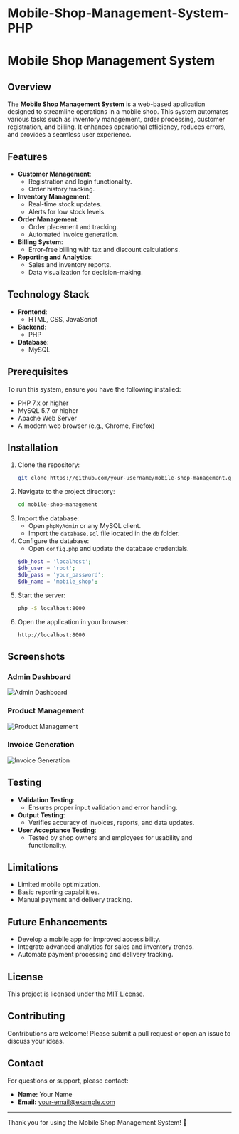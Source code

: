 # Mobile-Shop-Management-System-PHP

# Mobile Shop Management System

## Overview
The **Mobile Shop Management System** is a web-based application designed to streamline operations in a mobile shop. This system automates various tasks such as inventory management, order processing, customer registration, and billing. It enhances operational efficiency, reduces errors, and provides a seamless user experience.

## Features
- **Customer Management**:
  - Registration and login functionality.
  - Order history tracking.
- **Inventory Management**:
  - Real-time stock updates.
  - Alerts for low stock levels.
- **Order Management**:
  - Order placement and tracking.
  - Automated invoice generation.
- **Billing System**:
  - Error-free billing with tax and discount calculations.
- **Reporting and Analytics**:
  - Sales and inventory reports.
  - Data visualization for decision-making.

## Technology Stack
- **Frontend**:
  - HTML, CSS, JavaScript
- **Backend**:
  - PHP
- **Database**:
  - MySQL

## Prerequisites
To run this system, ensure you have the following installed:
- PHP 7.x or higher
- MySQL 5.7 or higher
- Apache Web Server
- A modern web browser (e.g., Chrome, Firefox)

## Installation
1. Clone the repository:
   ```bash
   git clone https://github.com/your-username/mobile-shop-management.git
   ```
2. Navigate to the project directory:
   ```bash
   cd mobile-shop-management
   ```
3. Import the database:
   - Open `phpMyAdmin` or any MySQL client.
   - Import the `database.sql` file located in the `db` folder.
4. Configure the database:
   - Open `config.php` and update the database credentials.
   ```php
   $db_host = 'localhost';
   $db_user = 'root';
   $db_pass = 'your_password';
   $db_name = 'mobile_shop';
   ```
5. Start the server:
   ```bash
   php -S localhost:8000
   ```
6. Open the application in your browser:
   ```
   http://localhost:8000
   ```

## Screenshots
### Admin Dashboard
![Admin Dashboard](screenshots/admin_dashboard.png)
### Product Management
![Product Management](screenshots/product_management.png)
### Invoice Generation
![Invoice Generation](screenshots/invoice_generation.png)

## Testing
- **Validation Testing**:
  - Ensures proper input validation and error handling.
- **Output Testing**:
  - Verifies accuracy of invoices, reports, and data updates.
- **User Acceptance Testing**:
  - Tested by shop owners and employees for usability and functionality.

## Limitations
- Limited mobile optimization.
- Basic reporting capabilities.
- Manual payment and delivery tracking.

## Future Enhancements
- Develop a mobile app for improved accessibility.
- Integrate advanced analytics for sales and inventory trends.
- Automate payment processing and delivery tracking.

## License
This project is licensed under the [MIT License](LICENSE).

## Contributing
Contributions are welcome! Please submit a pull request or open an issue to discuss your ideas.

## Contact
For questions or support, please contact:
- **Name:** Your Name
- **Email:** your-email@example.com

---
Thank you for using the Mobile Shop Management System! 🚀
